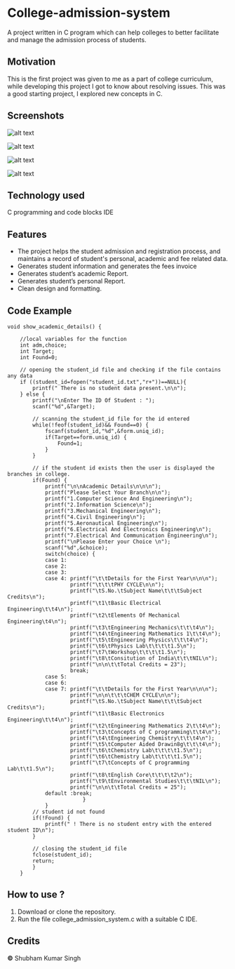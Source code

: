 # College-admission-system

A project written in C program which can help colleges to better facilitate and manage the admission process of students.
## Motivation
This is the first project was given to me as a part of college curriculum, while developing this project I got to know about resolving issues. This was a good starting project, I explored new concepts in C.

## Screenshots

![alt text](https://github.com/Shubham0812/College-admission-System/blob/master/assets/screenshots/home.JPG)

![alt text](https://github.com/Shubham0812/College-admission-System/blob/master/assets/screenshots/option1.JPG)

![alt text](https://github.com/Shubham0812/College-admission-System/blob/master/assets/screenshots/option2.JPG)

![alt text](https://github.com/Shubham0812/College-admission-System/blob/master/assets/screenshots/option3.JPG)

## Technology used
 C programming and code blocks IDE

## Features
- The project helps the student admission and registration process, and maintains a record of student's personal, academic and fee related data.
- Generates student information and generates the fees invoice
- Generates student’s academic Report.
- Generates student’s personal Report.
- Clean design and formatting.

## Code Example
```
void show_academic_details() {

    //local variables for the function
    int adm,choice;
    int Target;
    int Found=0;

    // opening the student_id file and checking if the file contains any data
    if ((student_id=fopen("student_id.txt","r+"))==NULL){
        printf(" There is no student data present.\n\n");
    } else {
        printf("\nEnter The ID Of Student : ");
        scanf("%d",&Target);

        // scanning the student_id file for the id entered
        while(!feof(student_id)&& Found==0) {
            fscanf(student_id,"%d",&form.uniq_id);
            if(Target==form.uniq_id) {
                Found=1;
            }
        }
        
        // if the student id exists then the user is displayed the branches in college.
        if(Found) {
            printf("\n\nAcademic Details\n\n\n");
            printf("Please Select Your Branch\n\n");
            printf("1.Computer Science And Engineering\n");
            printf("2.Information Science\n");
            printf("3.Mechanical Engineering\n");
            printf("4.Civil Engineering\n");
            printf("5.Aeronautical Engineering\n");
            printf("6.Electrical And Electronics Engineering\n");
            printf("7.Electrical And Communication Engineering\n");
            printf("\nPlease Enter your Choice \n");
            scanf("%d",&choice);
            switch(choice) {
            case 1:
            case 2:
            case 3:
            case 4: printf("\t\tDetails for the First Year\n\n\n");
                    printf("\t\t\tPHY CYCLE\n\n");
                    printf("\tS.No.\tSubject Name\t\t\tSubject Credits\n");
                    printf("\t1\tBasic Electrical Engineering\t\t4\n");
                    printf("\t2\tElements Of Mechanical Engineering\t4\n");
                    printf("\t3\tEngineering Mechanics\t\t\t4\n");
                    printf("\t4\tEngineering Mathematics 1\t\t4\n");
                    printf("\t5\tEngineering Physics\t\t\t4\n");
                    printf("\t6\tPhysics Lab\t\t\t\t1.5\n");
                    printf("\t7\tWorkshop\t\t\t\t1.5\n");
                    printf("\t8\tConsitution of India\t\t\tNIL\n");
                    printf("\n\n\t\tTotal Credits = 23");
                    break;
            case 5:
            case 6:
            case 7: printf("\t\tDetails for the First Year\n\n\n");
                    printf("\n\n\t\t\tCHEM CYCLE\n\n");
                    printf("\tS.No.\tSubject Name\t\t\tSubject Credits\n");
                    printf("\t1\tBasic Electronics Engineering\t\t4\n");
                    printf("\t2\tEngineering Mathematics 2\t\t4\n");
                    printf("\t3\tConcepts of C programming\t\t4\n");
                    printf("\t4\tEngineering Chemistry\t\t\t4\n");
                    printf("\t5\tComputer Aided Drawin8g\t\t\t4\n");
                    printf("\t6\tChemistry Lab\t\t\t\t1.5\n");
                    printf("\t6\tChemistry Lab\t\t\t\t1.5\n");
                    printf("\t7\tConcepts of C programming Lab\t\t1.5\n");
                    printf("\t8\tEnglish Core\t\t\t\t2\n");
                    printf("\t9\tEnvironmental Studies\t\t\tNIL\n");
                    printf("\n\n\t\tTotal Credits = 25");
            default :break;
                        }
            }
        // student id not found
        if(!Found) {
            printf(" ! There is no student entry with the entered student ID\n");
        }

        // closing the student_id file
        fclose(student_id);
        return;
        }
    }
```

## How to use ?
1. Download or clone the repository.
2. Run the file college_admission_system.c with a suitable C IDE.

## Credits
**©** Shubham Kumar Singh